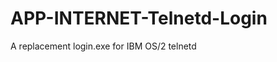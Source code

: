 APP-INTERNET-Telnetd-Login
==========================

A replacement login.exe for IBM OS/2 telnetd
